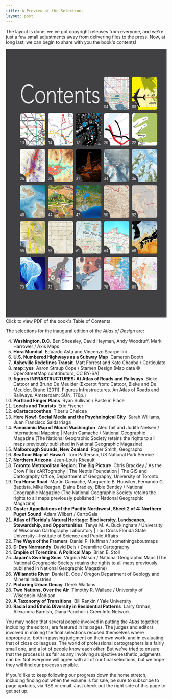 ```yaml
---
title: A Preview of the Selections
layout: post
---
```


The layout is done, we've got copyright releases from everyone, and we're just a few small adjustments away from delivering files to the press. Now, at long last, we can begin to share with you the book's contents!

<a href="/img/wp/2012/08/Contents-low-res.pdf"><img title="Contents Img" src="/img/wp/2012/08/Contents-Img.png" alt="Table of Contents" width="650" height="841" /></a> Click to view PDF of the book's Table of Contents

The selections for the inaugural edition of the <em>Atlas of Design</em> are:

4. <strong>Washington, D.C.</strong>  Ben Sheesley, David Heyman, Andy Woodruff, Mark Harrower / Axis Maps
8. <strong>Hora Mundial</strong>  Eduardo Asta and Vincenzo Scarpellini
10. <strong>U.S. Numbered Highways as a Subway Map</strong>  Cameron Booth
14. <strong>Asheville Redefines Transit</strong>  Matt Forrest and Kate Chanba / Carticulate
17. <strong>map=yes</strong>  Aaron Straup Cope / Stamen Design (Map data © OpenStreetMap contributors, CC BY-SA)
20. <strong>figures INFRASTRUCTURES: At Atlas of Roads and Railways</strong>  Bieke Cattoor and Bruno De Meulder (Excerpt from: Cattoor, Bieke and De Meulder, Bruno (2011). Figures Infrastructures. An Atlas of Roads and Railways. Amsterdam: SUN, 176p.)
22. <strong>Portland Finger Plans</strong>  Ryan Sullivan / Paste in Place
26. <strong>Locals and Tourists</strong>  Eric Fischer
28. <strong>eCartacacoethes</strong>  Tiberiu Chelcea
31. <strong>Here Now!: Social Media and the Psychological City</strong>  Sarah Williams, Juan Francisco Saldarriaga
34. <strong>Panoramic Map of Mount Washington</strong>  <span>Alex Tait and Judith Nielsen / International Mapping | Martin Gamache / National Geographic Magazine (The National Geographic Society retains the rights to all maps previously published in National Geographic Magazine)</span>
36. <strong>Malborough Sounds, New Zealand</strong>  Roger Smith, Geographx
40. <strong>Seafloor Map of Hawaiʻi</strong>  Tom Patterson, US National Park Service
44. <strong>Northern Arizona</strong>  Jean-Louis Rheault
47. <strong>Toronto Metropolitan Region: The Big Picture</strong>  <span>Chris Brackley / As the Crow Flies cARTography | The Neptis Foundation | The GIS and Cartography Office, Department of Geography, University of Toronto</span>
50. <strong>Tea Horse Road</strong>  Martin Gamache, Marguerite B. Hunsiker, Fernando G. Baptista, Mike Reagan, Elaine Bradley, Elbie Bentley / National Geographic Magazine (The National Geographic Society retains the rights to all maps previously published in National Geographic Magazine)
52. <strong>Oyster Appellations of the Pacific Northwest, Sheet 2 of 4: Northern Puget Sound</strong>  Adam Wilbert / CartoGaia
55. <strong> Atlas of Florida's Natural Heritage: Biodiversity, Landscapes, Stewardship, and Opportunities</strong>  <span>Tanya M. A. Buckingham / University of Wisconsin Cartography Laboratory | Lou Cross Florida State University—Institute of Science and Public Affairs</span>
58. <strong>The Ways of the Framers</strong>  Daniel P. Huffman / somethingaboutmaps
61. <strong>D-Day Normandy</strong>  David Deis / Dreamline Cartography
64. <strong>Empire of Torentine: A Political Map</strong>  Brian E. Stoll
68. <strong>Japan's Swirling Seas</strong>  Virginia Mason / National Geographic Maps (The National Geographic Society retains the rights to all maps previously published in National Geographic Magazine)
70. <strong>Willamette River</strong>  Daniel E. Coe / Oregon Department of Geology and Mineral Industries
73. <strong>Picturing Urban Decay</strong>  Derek Watkins
76. <strong>Two Nations, Over the Air</strong>  Timothy R. Wallace / University of Wisconsin-Madison
78. <strong>A Taxonomy of Transitions</strong>  Bill Rankin / Yale University
80. <strong>Racial and Ethnic Diversity in Residential Patterns</strong>  Larry Orman, Alexandra Barnish, Diana Pancholi / GreenInfo Network

You may notice that several people involved in putting the <em>Atlas</em> together, including the editors, are featured in its pages. The judges and editors involved in making the final selections recused themselves where appropriate, both in passing judgment on their own work, and in evaluating that of close colleagues. The world of professional cartographers is a fairly small one, and a lot of people know each other. But we've tried to ensure that the process is as fair as any involving subjective aesthetic judgments can be. Not everyone will agree with all of our final selections, but we hope they will find our process sensible.

If you'd like to keep following our progress down the home stretch, including finding out when the volume is for sale, be sure to subscribe to page updates, via RSS or email. Just check out the right side of this page to get set up.
